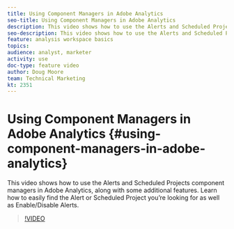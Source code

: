 ```yaml
---
title: Using Component Managers in Adobe Analytics
seo-title: Using Component Managers in Adobe Analytics
description: This video shows how to use the Alerts and Scheduled Projects component managers in Adobe Analytics, along with some additional features. Learn how to easily find the Alert or Scheduled Project you’re looking for as well as Enable/Disable Alerts. 
seo-description: This video shows how to use the Alerts and Scheduled Projects component managers in Adobe Analytics, along with some additional features. Learn how to easily find the Alert or Scheduled Project you’re looking for as well as Enable/Disable Alerts. 
feature: analysis workspace basics
topics: 
audience: analyst, marketer
activity: use
doc-type: feature video
author: Doug Moore
team: Technical Marketing
kt: 2351
---
```


# Using Component Managers in Adobe Analytics {#using-component-managers-in-adobe-analytics}

This video shows how to use the Alerts and Scheduled Projects component managers in Adobe Analytics, along with some additional features. Learn how to easily find the Alert or Scheduled Project you’re looking for as well as Enable/Disable Alerts.

>[!VIDEO](https://video.tv.adobe.com/v/24068/?quality=12)